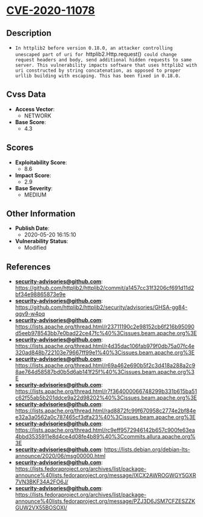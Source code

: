 
# [CVE-2020-11078](https://github.com/httplib2/httplib2/commit/a1457cc31f3206cf691d11d2bf34e98865873e9e)

## Description

- `In httplib2 before version 0.18.0, an attacker controlling unescaped part of uri for `httplib2.Http.request()` could change request headers and body, send additional hidden requests to same server. This vulnerability impacts software that uses httplib2 with uri constructed by string concatenation, as opposed to proper urllib building with escaping. This has been fixed in 0.18.0.`

## Cvss Data

- **Access Vector**:
  - NETWORK
- **Base Score**:
  - 4.3

## Scores

- **Exploitability Score**:
  - 8.6
- **Impact Score**:
  - 2.9
- **Base Severity**:
  - MEDIUM

## Other Information

- **Publish Date**:
  - 2020-05-20 16:15:10
- **Vulnerability Status**:
  - Modified

## References

- **security-advisories@github.com**: https://github.com/httplib2/httplib2/commit/a1457cc31f3206cf691d11d2bf34e98865873e9e
- **security-advisories@github.com**: https://github.com/httplib2/httplib2/security/advisories/GHSA-gg84-qgv9-w4pq
- **security-advisories@github.com**: https://lists.apache.org/thread.html/r23711190c2e98152cb6f216b95090d5eeb978543bb7e0bad22ce47fc%40%3Cissues.beam.apache.org%3E
- **security-advisories@github.com**: https://lists.apache.org/thread.html/r4d35dac106fab979f0db75a07fc4e320ad848b722103e79667ff99e1%40%3Cissues.beam.apache.org%3E
- **security-advisories@github.com**: https://lists.apache.org/thread.html/r69a462e690b5f2c3d418a288a2c98ae764d58587bd0b5d6ab141f25f%40%3Cissues.beam.apache.org%3E
- **security-advisories@github.com**: https://lists.apache.org/thread.html/r7f364000066748299b331b615ba51c62f55ab5b201ddce9a22d98202%40%3Cissues.beam.apache.org%3E
- **security-advisories@github.com**: https://lists.apache.org/thread.html/rad8872fc99f670958c2774e2bf84ee32a3a0562a0c787465cf3dfa23%40%3Cissues.beam.apache.org%3E
- **security-advisories@github.com**: https://lists.apache.org/thread.html/rc9eff9572946142b657c900fe63ea4bbd3535911e8d4ce4d08fe4b89%40%3Ccommits.allura.apache.org%3E
- **security-advisories@github.com**: https://lists.debian.org/debian-lts-announce/2020/06/msg00000.html
- **security-advisories@github.com**: https://lists.fedoraproject.org/archives/list/package-announce%40lists.fedoraproject.org/message/IXCX2AWROGWGY5GXR7VN3BKF34A2FO6J/
- **security-advisories@github.com**: https://lists.fedoraproject.org/archives/list/package-announce%40lists.fedoraproject.org/message/PZJ3D6JSM7CFZESZZKGUW2VX55BOSOXI/
